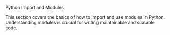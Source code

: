 Python Import and Modules

This section covers the basics of how to import and use modules in Python. Understanding modules is crucial for writing maintainable and scalable code.
